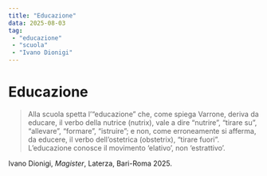 ```yaml
---
title: "Educazione"
data: 2025-08-03
tag:
 - "educazione"
 - "scuola"
 - "Ivano Dionigi"
---
```


# Educazione

>Alla scuola spetta l’“educazione” che, come spiega Varrone, deriva da educare, il verbo della nutrice (nutrix), vale a dire “nutrire”, “tirare su”, “allevare”, “formare”, “istruire”; e non, come erroneamente si afferma, da educere, il verbo dell’ostetrica (obstetrix), “tirare fuori”. L’educazione conosce il movimento ‘elativo’, non ‘estrattivo’.

Ivano Dionigi, *Magister*, Laterza, Bari-Roma 2025.
